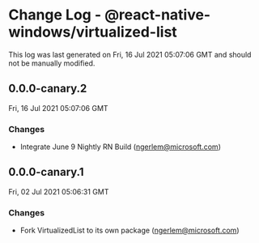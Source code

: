 # Change Log - @react-native-windows/virtualized-list

This log was last generated on Fri, 16 Jul 2021 05:07:06 GMT and should not be manually modified.

<!-- Start content -->

## 0.0.0-canary.2

Fri, 16 Jul 2021 05:07:06 GMT

### Changes

- Integrate June 9 Nightly RN Build (ngerlem@microsoft.com)

## 0.0.0-canary.1

Fri, 02 Jul 2021 05:06:31 GMT

### Changes

- Fork VirtualizedList to its own package (ngerlem@microsoft.com)
